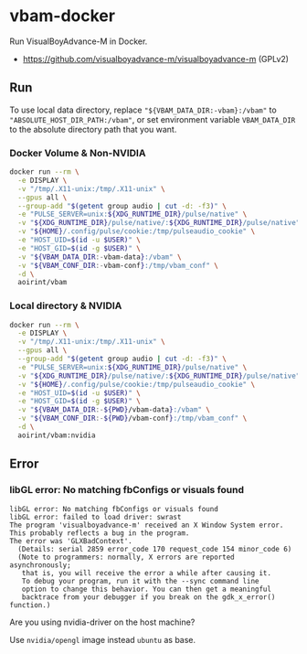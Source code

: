 # vbam-docker
Run VisualBoyAdvance-M in Docker.

- https://github.com/visualboyadvance-m/visualboyadvance-m (GPLv2)

## Run
To use local data directory,
replace `"${VBAM_DATA_DIR:-vbam}:/vbam"` to `"ABSOLUTE_HOST_DIR_PATH:/vbam"`,
or set environment variable `VBAM_DATA_DIR` to the absolute directory path that you want.

### Docker Volume & Non-NVIDIA
```sh
docker run --rm \
  -e DISPLAY \
  -v "/tmp/.X11-unix:/tmp/.X11-unix" \
  --gpus all \
  --group-add "$(getent group audio | cut -d: -f3)" \
  -e "PULSE_SERVER=unix:${XDG_RUNTIME_DIR}/pulse/native" \
  -v "${XDG_RUNTIME_DIR}/pulse/native/:${XDG_RUNTIME_DIR}/pulse/native" \
  -v "${HOME}/.config/pulse/cookie:/tmp/pulseaudio_cookie" \
  -e "HOST_UID=$(id -u $USER)" \
  -e "HOST_GID=$(id -g $USER)" \
  -v "${VBAM_DATA_DIR:-vbam-data}:/vbam" \
  -v "${VBAM_CONF_DIR:-vbam-conf}:/tmp/vbam_conf" \
  -d \
  aoirint/vbam
```

### Local directory & NVIDIA
```sh
docker run --rm \
  -e DISPLAY \
  -v "/tmp/.X11-unix:/tmp/.X11-unix" \
  --gpus all \
  --group-add "$(getent group audio | cut -d: -f3)" \
  -e "PULSE_SERVER=unix:${XDG_RUNTIME_DIR}/pulse/native" \
  -v "${XDG_RUNTIME_DIR}/pulse/native/:${XDG_RUNTIME_DIR}/pulse/native" \
  -v "${HOME}/.config/pulse/cookie:/tmp/pulseaudio_cookie" \
  -e "HOST_UID=$(id -u $USER)" \
  -e "HOST_GID=$(id -g $USER)" \
  -v "${VBAM_DATA_DIR:-${PWD}/vbam-data}:/vbam" \
  -v "${VBAM_CONF_DIR:-${PWD}/vbam-conf}:/tmp/vbam_conf" \
  -d \
  aoirint/vbam:nvidia
```


## Error
### libGL error: No matching fbConfigs or visuals found
```
libGL error: No matching fbConfigs or visuals found
libGL error: failed to load driver: swrast
The program 'visualboyadvance-m' received an X Window System error.
This probably reflects a bug in the program.
The error was 'GLXBadContext'.
  (Details: serial 2859 error_code 170 request_code 154 minor_code 6)
  (Note to programmers: normally, X errors are reported asynchronously;
   that is, you will receive the error a while after causing it.
   To debug your program, run it with the --sync command line
   option to change this behavior. You can then get a meaningful
   backtrace from your debugger if you break on the gdk_x_error() function.)
```

Are you using nvidia-driver on the host machine?

Use `nvidia/opengl` image instead `ubuntu` as base.
